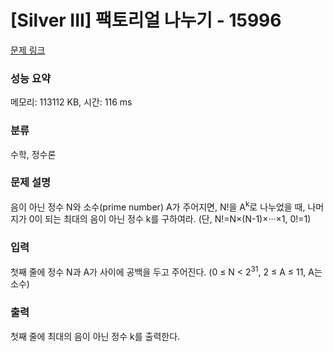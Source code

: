 # [Silver III] 팩토리얼 나누기 - 15996 

[문제 링크](https://www.acmicpc.net/problem/15996) 

### 성능 요약

메모리: 113112 KB, 시간: 116 ms

### 분류

수학, 정수론

### 문제 설명

<p>음이 아닌 정수 N와 소수(prime number) A가 주어지면, N!을 A<sup>k</sup>로 나누었을 때, 나머지가 0이 되는 최대의 음이 아닌 정수 k를 구하여라. (단, N!=N×(N-1)×···×1, 0!=1)</p>

### 입력 

 <p>첫째 줄에 정수 N과 A가 사이에 공백을 두고 주어진다. (0 ≤ N < 2<sup>31</sup>, 2 ≤ A ≤ 11, A는 소수)</p>

### 출력 

 <p>첫째 줄에 최대의 음이 아닌 정수 k를 출력한다.</p>

